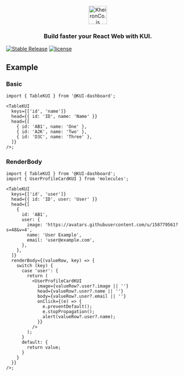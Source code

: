 <p align="center">
  <img src="https://avatars.githubusercontent.com/u/158779561?s=48&v=4" width="50" height="50" alt="KheironCo.js" />
</p>

<h3 align="center">
  Build faster your React Web with KUI.
</h3>

[![Stable Release](https://img.shields.io/npm/v/kheiron-ui.svg)](https://npm.im/kheiron-ui)
[![license](https://badgen.now.sh/badge/license/MIT)](./LICENSE)

<!-- [![Discord](https://img.shields.io/discord/769256827007139912.svg?style=flat-square)](https://discord.gg/pJSg287) -->
<!-- [![Blazing Fast](https://badgen.now.sh/badge/speed/blazing%20%F0%9F%94%A5/green)](https://npm.im/kheiron-ui)
[![gzip size](http://img.badgesize.io/https://unpkg.com/formik@latest/dist/formik.esm.js?compression=gzip)](https://unpkg.com/formik@latest/dist/formik.esm.js) -->

## Example

### Basic

```tsx
import { TableKUI } from '@KUI-dashboard';

<TableKUI
  keys={['id', 'name']}
  head={{ id: 'ID', name: 'Name' }}
  head={[
    { id: 'AB1', name: 'One' },
    { id: 'A2K', name: 'Two' },
    { id: 'D3C', name: 'Three' },
  ]}
/>;
```

### RenderBody

```tsx
import { TableKUI } from '@KUI-dashboard';
import { UserProfileCardKUI } from 'molecules';

<TableKUI
  keys={['id', 'user']}
  head={{ id: 'ID', user: 'User' }}
  head={[
    {
      id: 'AB1',
      user: {
        image: 'https://avatars.githubusercontent.com/u/158779561?s=48&v=4',
        name: 'User Example',
        email: 'user@example.com',
      },
    },
  ]}
  renderBody={(valueRow, key) => {
    switch (key) {
      case 'user': {
        return (
          <UserProfileCardKUI
            image={valueRow?.user?.image || ''}
            head={valueRow?.user?.name || ''}
            body={valueRow?.user?.email || ''}
            onClick={(e) => {
              e.preventDefault();
              e.stopPropagation();
              alert(valueRow?.user?.name);
            }}
          />
        );
      }
      default: {
        return value;
      }
    }
  }}
/>;
```
